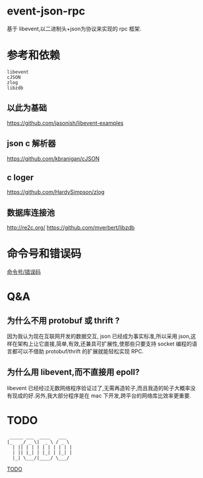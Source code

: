 # event-json-rpc

基于 libevent,以二进制头+json为协议来实现的 rpc 框架.

# 参考和依赖

```
libevent
cJSON
zlog
libzdb
```

## 以此为基础
https://github.com/jasonish/libevent-examples

## json c 解析器
https://github.com/kbranigan/cJSON

## c loger
https://github.com/HardySimpson/zlog

## 数据库连接池
http://re2c.org/
https://github.com/mverbert/libzdb

# 命令号和错误码

[命令号/错误码](/handler.h)

# Q&A

## 为什么不用 protobuf 或 thrift ?

因为我认为现在互联网开发的数据交互, json 已经成为事实标准,所以采用 json,这样在架构上让它直接,简单,有效,还兼具可扩展性,使那些只要支持 socket 编程的语言都可以不借助 protobuf/thrift 的扩展就能轻松实现 RPC.

## 为什么用 libevent,而不直接用 epoll?

libevent 已经经过无数网络程序验证过了,无需再造轮子,而且我造的轮子大概率没有现成的好.另外,我大部分程序是在 mac 下开发,跨平台的网络库比效率更重要.

# TODO

```
 _____ ___  ____   ___
|_   _/ _ \|  _ \ / _ \
  | || | | | | | | | | |
  | || |_| | |_| | |_| |
  |_| \___/|____/ \___/
```

[TODO](/TODO.md)
